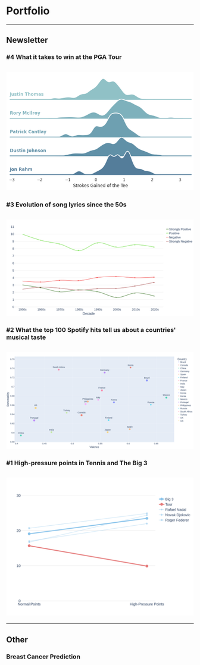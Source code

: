 # Portfolio

---

## Newsletter

### #4 What it takes to win at the PGA Tour

[<img src="images/driving_p.png"/>](https://chusikowski.substack.com/p/what-does-it-take-to-win-a-pga-tour)
---

### #3 Evolution of song lyrics since the 50s

[<img src="images/newplot(50).png"/>](https://chusikowski.substack.com/p/evolution-of-song-lyrics-since-the)
---

### #2 What the top 100 Spotify hits tell us about a countries' musical taste

[<img src="images/newplot(37).png"/>](https://chusikowski.substack.com/p/the-spotify-series-1)
---

### #1 High-pressure points in Tennis and The Big 3

[<img src="images/newplot(3).png"/>](https://chusikowski.substack.com/p/high-pressure-points-in-tennis-and)
---

---

## Other

### Breast Cancer Prediction
